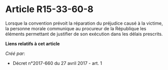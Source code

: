 # Article R15-33-60-8

Lorsque la convention prévoit la réparation du préjudice causé à la victime, la personne morale communique au procureur de la
République les éléments permettant de justifier de son exécution dans les délais prescrits.

**Liens relatifs à cet article**

_Créé par_:

  - Décret n°2017-660 du 27 avril 2017 - art. 1
